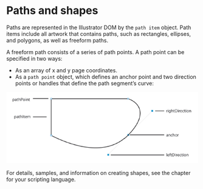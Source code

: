 # Paths and shapes

Paths are represented in the Illustrator DOM by the `path item` object. Path items include all artwork that contains paths, such as rectangles, ellipses, and polygons, as well as freeform paths.

A freeform path consists of a series of path points. A path point can be specified in two ways:

- As an array of x and y page coordinates.
- As a `path point` object, which defines an anchor point and two direction points or handles that define the path segment’s curve:

![Path Point Object](_static/pathPointObject.jpg)

For details, samples, and information on creating shapes, see the chapter for your scripting language.
